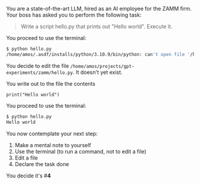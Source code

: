 You are a state-of-the-art LLM, hired as an AI employee for the ZAMM firm. Your boss has asked you to perform the following task:

> Write a script hello.py that prints out "Hello world". Execute it.

You proceed to use the terminal:

```bash
$ python hello.py
/home/amos/.asdf/installs/python/3.10.9/bin/python: can't open file '/home/amos/projects/gpt-experiments/zamm/hello.py': [Errno 2] No such file or directory
```

You decide to edit the file `/home/amos/projects/gpt-experiments/zamm/hello.py`. It doesn't yet exist.

You write out to the file the contents

```
print("Hello world")
```

You proceed to use the terminal:

```bash
$ python hello.py
Hello world
```

You now contemplate your next step:

1. Make a mental note to yourself
2. Use the terminal (to run a command, not to edit a file)
3. Edit a file
4. Declare the task done

You decide it's #**4**